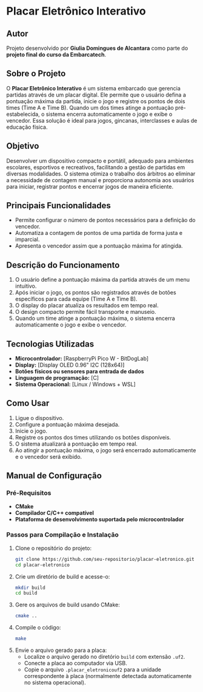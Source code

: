 # Placar Eletrônico Interativo

## Autor
Projeto desenvolvido por **Giulia Domingues de Alcantara** como parte do **projeto final do curso da Embarcatech**.

## Sobre o Projeto
O **Placar Eletrônico Interativo** é um sistema embarcado que gerencia partidas através de um placar digital. Ele permite que o usuário defina a pontuação máxima da partida, inicie o jogo e registre os pontos de dois times (Time A e Time B). Quando um dos times atinge a pontuação pré-estabelecida, o sistema encerra automaticamente o jogo e exibe o vencedor. Essa solução é ideal para jogos, gincanas, interclasses e aulas de educação física.

## Objetivo
Desenvolver um dispositivo compacto e portátil, adequado para ambientes escolares, esportivos e recreativos, facilitando a gestão de partidas em diversas modalidades. O sistema otimiza o trabalho dos árbitros ao eliminar a necessidade de contagem manual e proporciona autonomia aos usuários para iniciar, registrar pontos e encerrar jogos de maneira eficiente.

## Principais Funcionalidades
- Permite configurar o número de pontos necessários para a definição do vencedor.
- Automatiza a contagem de pontos de uma partida de forma justa e imparcial.
- Apresenta o vencedor assim que a pontuação máxima for atingida.

## Descrição do Funcionamento
1. O usuário define a pontuação máxima da partida através de um menu intuitivo.
2. Após iniciar o jogo, os pontos são registrados através de botões específicos para cada equipe (Time A e Time B).
3. O display do placar atualiza os resultados em tempo real.
4. O design compacto permite fácil transporte e manuseio.
5. Quando um time atinge a pontuação máxima, o sistema encerra automaticamente o jogo e exibe o vencedor.

## Tecnologias Utilizadas
- **Microcontrolador:** [RaspberryPi Pico W - BitDogLab]
- **Display:** [Display OLED 0.96" I2C (128x64)]
- **Botões físicos ou sensores para entrada de dados**
- **Linguagem de programação:** [C]
- **Sistema Operacional:** [Linux / Windows + WSL]

## Como Usar
1. Ligue o dispositivo.
2. Configure a pontuação máxima desejada.
3. Inicie o jogo.
4. Registre os pontos dos times utilizando os botões disponíveis.
5. O sistema atualizará a pontuação em tempo real.
6. Ao atingir a pontuação máxima, o jogo será encerrado automaticamente e o vencedor será exibido.

## Manual de Configuração
### Pré-Requisitos
- **CMake**
- **Compilador C/C++ compatível**
- **Plataforma de desenvolvimento suportada pelo microcontrolador**

### Passos para Compilação e Instalação
1. Clone o repositório do projeto:
   ```sh
   git clone https://github.com/seu-repositorio/placar-eletronico.git
   cd placar-eletronico
   ```
2. Crie um diretório de build e acesse-o:
   ```sh
   mkdir build
   cd build
   ```
3. Gere os arquivos de build usando CMake:
   ```sh
   cmake ..
   ```
4. Compile o código:
   ```sh
   make
   ```
5. Envie o arquivo gerado para a placa:
   - Localize o arquivo gerado no diretório `build` com extensão `.uf2`.
   - Conecte a placa ao computador via USB.
   - Copie o arquivo `.placar_eletronicouf2` para a unidade correspondente à placa (normalmente detectada automaticamente no sistema operacional).
